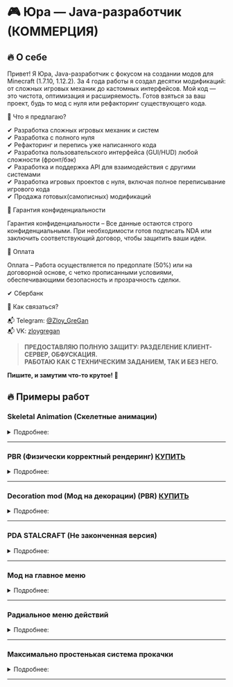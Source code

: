 # 🎮 Юра — Java-разработчик (КОММЕРЦИЯ)
## 🔥 О себе  

Привет! Я Юра, Java-разработчик с фокусом на создании модов для Minecraft (1.7.10, 1.12.2). За 4 года работы я создал десятки модификаций: от сложных игровых механик до кастомных интерфейсов. Мой код — это чистота, оптимизация и расширяемость. Готов взяться за ваш проект, будь то мод с нуля или рефакторинг существующего кода.  

🔹 Что я предлагаю?  

✔ Разработка сложных игровых механик и систем  
✔ Разработка с полного нуля  
✔ Рефакторинг и перепись уже написанного кода  
✔ Разработка пользовательского интерфейса (GUI/HUD) любой сложности (фронт/бэк)  
✔ Разработка и поддержка API для взаимодействия с другими системами  
✔ Разработка игровых проектов с нуля, включая полное переписывание игрового кода  
✔ Продажа готовых(самописных) модификаций  

🔹 Гарантия конфиденциальности  

Гарантия конфиденциальности – Все данные остаются строго конфиденциальными. При необходимости готов подписать NDA или заключить соответствующий договор, чтобы защитить ваши идеи.  

🔹 Оплата  

Оплата – Работа осуществляется по предоплате (50%) или на договорной основе, с четко прописанными условиями, обеспечивающими безопасность и прозрачность сделки.  

✔ Сбербанк  

🔹 Как связаться?  

📬 Telegram: [@Zloy_GreGan](https://t.me/Zloy_GreGan)  
📬 VK: [zloygregan](vk.com/zloygregan)  

>__ПРЕДОСТАВЛЯЮ ПОЛНУЮ ЗАЩИТУ: РАЗДЕЛЕНИЕ КЛИЕНТ-СЕРВЕР, ОБФУСКАЦИЯ.__  
__РАБОТАЮ КАК С ТЕХНИЧЕСКИМ ЗАДАНИЕМ, ТАК И БЕЗ НЕГО.__  

__Пишите, и замутим что-то крутое! 🚀__  


## 🔥 Примеры работ

### Skeletal Animation (Скелетные анимации)

<details close>
  <summary>Подробнее: </summary>
  <p align="left">
     
  Версия Minecraft:  1.7.10/1.12.2.   

  [Видео с демонстрацией](https://www.youtube.com/watch?v=RQnbbf3iSmg)
  </p>
</details>

---

### PBR (Физически корректный рендеринг) [КУПИТЬ](sale/SALE_PBR.md) 

<details close>
  <summary>Подробнее: </summary>
  <p align="left">
     
  Версия Minecraft:  1.7.10/1.12.2.   
     
  <img src="screenshots/pbr/0.png" alt="PBR" width ="70%" />
  <img src="screenshots/pbr/1.png" alt="PBR" width ="70%" />
  <img src="screenshots/pbr/2.png" alt="PBR" width ="70%" />
  </p>
</details>

---

### Decoration mod (Мод на декорации) (PBR) [КУПИТЬ](sale/SALE_DECOR.md)

<details close>
  <summary>Подробнее: </summary>
  <p align="left">
          
  Версия Minecraft:  1.7.10.   
     
  <img src="screenshots/decor/0.png" alt="DECOR" width ="70%" />
  <img src="screenshots/decor/1.png" alt="DECOR" width ="70%" />
  <img src="screenshots/decor/2.png" alt="DECOR" width ="70%" />
  <img src="screenshots/decor/3.png" alt="DECOR" width ="70%" />
  </p>
</details>

---

### PDA STALCRAFT (Не законченная версия)

<details close>
  <summary>Подробнее: </summary>
  <p align="left">
          
  Версия Minecraft:  1.7.10.   
     
  <img src="screenshots/pda_stalcraft/0.png" alt="PDA" width ="70%" />
  <img src="screenshots/pda_stalcraft/1.png" alt="PDA" width ="70%" />
  <img src="screenshots/pda_stalcraft/2.png" alt="PDA" width ="70%" />
  <img src="screenshots/pda_stalcraft/3.png" alt="PDA" width ="70%" />
  <img src="screenshots/pda_stalcraft/4.png" alt="PDA" width ="70%" />
  <img src="screenshots/pda_stalcraft/5.png" alt="PDA" width ="70%" />
  <img src="screenshots/pda_stalcraft/6.png" alt="PDA" width ="70%" />
  <img src="screenshots/pda_stalcraft/7.png" alt="PDA" width ="70%" />
  <img src="screenshots/pda_stalcraft/8.png" alt="PDA" width ="70%" />
  <img src="screenshots/pda_stalcraft/9.png" alt="PDA" width ="70%" />
  <img src="screenshots/pda_stalcraft/10.png" alt="PDA" width ="70%" />
  </p>
</details>

---

### Мод на главное меню

<details close>
  <summary>Подробнее: </summary>
  <p align="left">
          
  Версия Minecraft:  1.7.10/1.12.2.   
     
  <img src="screenshots/menu_2021/0.png" alt="MAIN_MENU" width ="70%" />
  </p>
</details>

---

### Радиальное меню действий

<details close>
  <summary>Подробнее: </summary>
  <p align="left">
          
  Версия Minecraft:  1.7.10/1.12.2.   
     
  <img src="screenshots/radial_menu/0.png" alt="RADIAL_MENU" width ="70%" />
  </p>
</details>

---

### Максимально простенькая система прокачки

<details close>
  <summary>Подробнее: </summary>
  <p align="left">
          
  Версия Minecraft:  1.7.10/1.12.2.   
     
  <img src="screenshots/minimal_pumping/0.png" alt="PUMPING" width ="70%" />
  </p>
</details>

---
